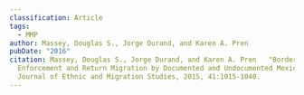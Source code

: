 ```yaml
---
classification: Article
tags:
  - MMP
author: Massey, Douglas S., Jorge Durand, and Karen A. Pren
pubDate: "2016"
citation: Massey, Douglas S., Jorge Durand, and Karen A. Pren	"Border
  Enforcement and Return Migration by Documented and Undocumented Mexicans."
  Journal of Ethnic and Migration Studies, 2015, 41:1015-1040.
---
```

